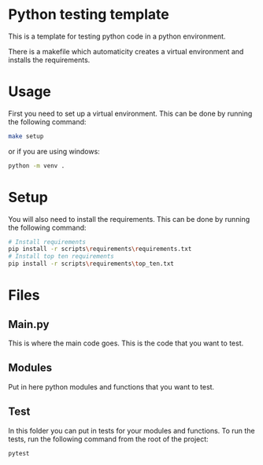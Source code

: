 # Python testing template

This is a template for testing python code in a python environment.

There is a makefile which automaticity creates a virtual environment and installs the requirements.

# Usage

First you need to set up a virtual environment. This can be done by running the following command:

```bash
make setup
```

or if you are using windows:

```bash
python -m venv .
```

# Setup

You will also need to install the requirements. This can be done by running the following command:

```bash
# Install requirements
pip install -r scripts\requirements\requirements.txt
# Install top ten requirements
pip install -r scripts\requirements\top_ten.txt
```

# Files

## Main.py

This is where the main code goes. This is the code that you want to test.

## Modules

Put in here python modules and functions that you want to test.

## Test

In this folder you can put in tests for your modules and functions. To run the tests, run the following command from the root of the project:

```bash
pytest
```